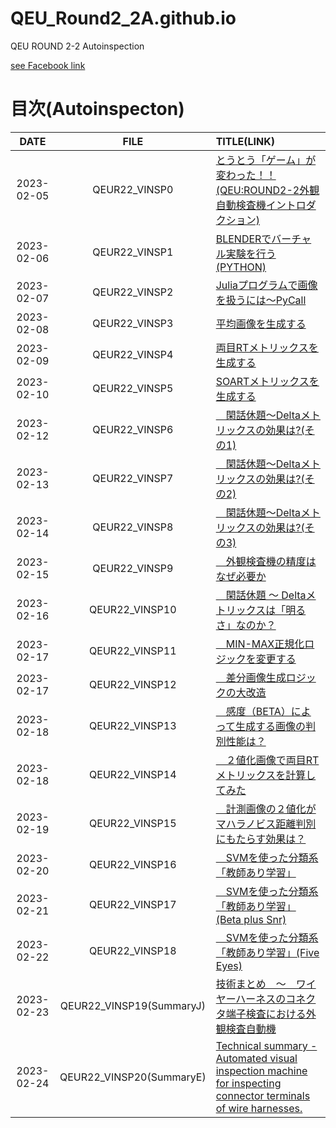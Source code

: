 # QEU_Round2_2A.github.io
QEU ROUND 2-2 Autoinspection

[see Facebook link](https://www.facebook.com/profile.php?id=100064048931216)

# 目次(Autoinspecton)

| DATE | FILE | TITLE(LINK) |
|:---:|:---:|:---|
| 2023-02-05 | QEUR22_VINSP0 | [とうとう「ゲーム」が変わった！！ (QEU:ROUND2-2外観自動検査機イントロダクション)](./2023-02-05-QEUR22_VINSP0.html) |
| 2023-02-06 | QEUR22_VINSP1 | [BLENDERでバーチャル実験を行う(PYTHON)](./2023-02-06-QEUR22_VINSP1.html) |
| 2023-02-07 | QEUR22_VINSP2 | [Juliaプログラムで画像を扱うには～PyCall](./2023-02-07-QEUR22_VINSP2.html) |
| 2023-02-08 | QEUR22_VINSP3 | [平均画像を生成する](./2023-02-08-QEUR22_VINSP3.html) |
| 2023-02-09 | QEUR22_VINSP4 | [両目RTメトリックスを生成する](./2023-02-09-QEUR22_VINSP4.html) |
| 2023-02-10 | QEUR22_VINSP5 | [ SOARTメトリックスを生成する](./2023-02-10-QEUR22_VINSP5.html) |
| 2023-02-12 | QEUR22_VINSP6 | [　閑話休題～Deltaメトリックスの効果は?(その1)](./2023-02-12-QEUR22_VINSP6.html) |
| 2023-02-13 | QEUR22_VINSP7 | [　閑話休題～Deltaメトリックスの効果は?(その2)](./2023-02-13-QEUR22_VINSP7.html) |
| 2023-02-14 | QEUR22_VINSP8 | [　閑話休題～Deltaメトリックスの効果は?(その3)](./2023-02-14-QEUR22_VINSP8.html) |
| 2023-02-15 | QEUR22_VINSP9 | [　外観検査機の精度はなぜ必要か](./2023-02-15-QEUR22_VINSP9.html) |
| 2023-02-16 | QEUR22_VINSP10 | [　閑話休題 ～ Deltaメトリックスは「明るさ」なのか？](./2023-02-16-QEUR22_VINSP10.html) |
| 2023-02-17 | QEUR22_VINSP11 | [　MIN-MAX正規化ロジックを変更する](./2023-02-17-QEUR22_VINSP11.html) |
| 2023-02-17 | QEUR22_VINSP12 | [　差分画像生成ロジックの大改造](./2023-02-17-QEUR22_VINSP12.html) |
| 2023-02-18 | QEUR22_VINSP13 | [　感度（BETA）によって生成する画像の判別性能は？](./2023-02-18-QEUR22_VINSP13.html) |
| 2023-02-18 | QEUR22_VINSP14 | [　２値化画像で両目RTメトリックスを計算してみた](./2023-02-18-QEUR22_VINSP14.html) |
| 2023-02-19 | QEUR22_VINSP15 | [　計測画像の２値化がマハラノビス距離判別にもたらす効果は？](./2023-02-19-QEUR22_VINSP15.html) |
| 2023-02-20 | QEUR22_VINSP16 | [　SVMを使った分類系「教師あり学習」](./2023-02-20-QEUR22_VINSP16.html) |
| 2023-02-21 | QEUR22_VINSP17 | [　SVMを使った分類系「教師あり学習」(Beta plus Snr)](./2023-02-21-QEUR22_VINSP17.html) |
| 2023-02-22 | QEUR22_VINSP18 | [　SVMを使った分類系「教師あり学習」(Five Eyes)](./2023-02-22-QEUR22_VINSP18.html) |
| 2023-02-23 | QEUR22_VINSP19(SummaryJ) | [技術まとめ　～　ワイヤーハーネスのコネクタ端子検査における外観検査自動機](./2023-02-23-QEUR22_VINSP19(SummaryJ).html) |
| 2023-02-24 | QEUR22_VINSP20(SummaryE) | [Technical summary - Automated visual inspection machine for inspecting connector terminals of wire harnesses.](./2023-02-24-QEUR22_VINSP20(SummaryE).html) |






